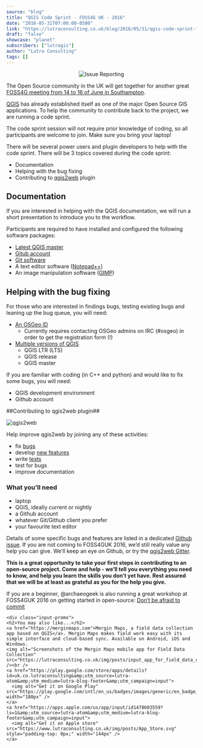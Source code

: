 ```yaml
---
source: "blog"
title: "QGIS Code Sprint - FOSS4G UK - 2016"
date: "2016-05-31T07:00:00-0500"
link: "https://lutraconsulting.co.uk/blog/2016/05/31/qgis-code-sprint-foss4guk/"
draft: "false"
showcase: "planet"
subscribers: ["lutragis"]
author: "Lutra Consulting"
tags: []
---
```


<center>
	<img alt="Issue Reporting" src="http://uk.osgeo.org/images/animatedship.svg" />
</center>

<p>The Open Source community in the UK will get together for another great
<a href="http://uk.osgeo.org/foss4guk2016/">FOSS4G meeting from 14 to 16 of June in Southampton</a>.</p>

<p><a href="http://qgis.org/en/site/">QGIS</a> has already established itself as one of the
major Open Source GIS applications. To help the community to contribute back to
the project, we are running a code sprint.</p>

<!-- more -->

<p>The code sprint session will not require prior knowledge of coding, so all
participants are welcome to join. Make sure you bring your laptop!</p>

<p>There will be several power users and plugin developers to help with the code
sprint. There will be 3 topics covered during the code sprint:</p>

<ul>
  <li>Documentation</li>
  <li>Helping with the bug fixing</li>
  <li>Contributing to <a href="https://github.com/tomchadwin/qgis2web">qgis2web</a> plugin</li>
</ul>

<h2 id="documentation">Documentation</h2>

<p>If you are interested in helping with the QGIS documentation, we will run a
short presentation to introduce you to the workflow.</p>

<p>Participants are required to have installed and configured the following
software packages:</p>

<ul>
  <li><a href="http://qgis.org/en/site/forusers/download.html">Latest QGIS master</a></li>
  <li><a href="https://github.com/join?source=header-home" title="github">Gitub account</a></li>
  <li><a href="https://desktop.github.com/" title="desktop application">Git software</a></li>
  <li>A text editor software (<a href="https://notepad-plus-plus.org/download/v6.9.2.html">Notepad++</a>)</li>
  <li>An image manipulation software (<a href="https://www.gimp.org/">GIMP</a>)</li>
</ul>

<h2 id="helping-with-the-bug-fixing">Helping with the bug fixing</h2>

<p>For those who are interested in findings bugs, testing existing bugs and
leaning up the bug queue, you will need:</p>

<ul>
  <li><a href="https://www2.osgeo.org/cgi-bin/ldap_create_user.py" title="OSGeo account">An OSGeo ID</a>
    <ul>
      <li>Currently requires contacting OSGeo admins on IRC (#osgeo) in order to get
 the registration form (!)</li>
    </ul>
  </li>
  <li><a href="http://qgis.org/en/site/forusers/download.html" title="qgis osgeo4w installer">Multiple versions of QGIS</a>
    <ul>
      <li>QGIS LTR (LTS)</li>
      <li>QGIS release</li>
      <li>QGIS master</li>
    </ul>
  </li>
</ul>

<p>If you are familiar with coding (in C++ and python) and would like to fix some
bugs, you will need:</p>

<ul>
  <li>QGIS development environment</li>
  <li>Github account</li>
</ul>

<p>##Contributing to qgis2web plugin##</p>

<p><img alt="qgis2web" src="https://plugins.qgis.org/static/cache/cf/9d/cf9dcdca7ab8f9f0e94aa0628a6dfde6.png" /></p>

<p>Help improve qgis2web by joining any of these activities:</p>

<ul>
  <li>fix <a href="https://github.com/tomchadwin/qgis2web/labels/bug">bugs</a></li>
  <li>develop <a href="https://github.com/tomchadwin/qgis2web/labels/enhancement">new features</a></li>
  <li>write <a href="https://github.com/tomchadwin/qgis2web/blob/master/README.md#testing">tests</a></li>
  <li>test for bugs</li>
  <li>improve documentation</li>
</ul>

<h3 id="what-youll-need">What you’ll need</h3>

<ul>
  <li>laptop</li>
  <li>QGIS, ideally current or nightly</li>
  <li>a Github account</li>
  <li>whatever Git/Github client you prefer</li>
  <li>your favourite text editor</li>
</ul>

<p>Details of some specific bugs and features are listed in a dedicated <a href="https://github.com/tomchadwin/qgis2web/issues/270">Github
issue</a>. If you are not
coming to FOSS4GUK 2016, we’d still really value any help you can give. We’ll
keep an eye on Github, or try the <a href="https://gitter.im/tomchadwin/qgis2web">qgis2web Gitter</a>.</p>

<p><strong>This is a great opportunity to take your first steps in contributing to an
open-source project. Come and help - we’ll tell you everything you need to
know, and help you learn the skills you don’t yet have. Rest assured that we
will be at least as grateful as you for the help you give.</strong></p>

<p>If you are a beginner, @archaeogeek is also running a great workshop at
FOSS4GUK 2016 on getting started in open-source:
<a href="http://uk.osgeo.org/foss4guk2016/abstracts.html#dont-be-afraid-to-commit">Don’t be afraid to commit</a></p>

    <div class="input-promo">
    <h2>You may also like...</h2>
    <a href="https://merginmaps.com">Mergin Maps, a field data collection app based on QGIS</a>. Mergin Maps makes field work easy with its simple interface and cloud-based sync. Available on Android, iOS and Windows.
    <img alt="Screenshots of the Mergin Maps mobile app for Field Data Collection" src="https://lutraconsulting.co.uk/img/posts/input_app_for_field_data_collection.jpg" /><br />
    <a href="https://play.google.com/store/apps/details?id=uk.co.lutraconsulting&amp;utm_source=lutra-atom&amp;utm_medium=lutra-blog-footer&amp;utm_campaign=input">
      <img alt="Get it on Google Play" src="https://play.google.com/intl/en_us/badges/images/generic/en_badge_web_generic.png" width="180px" />
    </a>
    <a href="https://apps.apple.com/us/app/input/id1478603559?ls=1&amp;utm_source=lutra-atom&amp;utm_medium=lutra-blog-footer&amp;utm_campaign=input">
      <img alt="Get it on Apple store" src="https://www.lutraconsulting.co.uk/img/posts/App_Store.svg" style="padding-top: 0px;" width="144px" />
    </a>
  </div>
